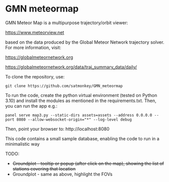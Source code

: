# GMN meteormap
GMN Meteor Map is a multipurpose trajectory/orbit viewer:

https://www.meteorview.net

based on the data produced by the Global Meteor Network trajectory solver. For more information, visit:

https://globalmeteornetwork.org

https://globalmeteornetwork.org/data/traj_summary_data/daily/

To clone the repository, use:

`git clone https://github.com/satmonkey/GMN_meteormap`

To run the code, create the python virtual environment (tested on Python 3.10) and install the modules as mentioned in the requirements.txt.
Then, you can run the app e.g.:

`panel serve map3.py --static-dirs assets=assets --address 0.0.0.0 --port 8080 --allow-websocket-origin="*" --log-level debug`

Then, point your browser to: http://localhost:8080

This code contains a small sample database, enabling the code to run in a minimalistic way

TODO:

* ~~Groundplot - tooltip or popup (after click on the map), showing the list of stations covering that location~~
* Groundplot - same as above, highlight the FOVs

